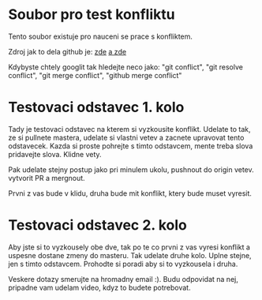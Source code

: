 # Soubor pro test konfliktu

Tento soubor existuje pro nauceni se prace s konfliktem.

Zdroj jak to dela github je:
[zde](https://help.github.com/articles/resolving-a-merge-conflict-on-github/)
[a zde](https://help.github.com/articles/resolving-a-merge-conflict-using-the-command-line/)

Kdybyste chtely googlit tak hledejte neco jako: "git conflict", "git resolve conflict",
"git merge conflict", "github merge conflict"


# Testovaci odstavec 1. kolo

Tady je testovaci odstavec na kterem si vyzkousite konflikt.
Udelate to tak, ze si pullnete mastera, udelate si
vlastni vetev a zacnete upravovat tento odstavecek.
Kazda si proste pohrejte s timto odstavcem, mente treba slova
pridavejte slova. Klidne vety.

Pak udelate stejny postup jako pri minulem ukolu, pushnout do
origin vetev. vytvorit PR a mergnout.

Prvni z vas bude v klidu, druha bude mit konflikt, ktery bude muset
vyresit.


# Testovaci odstavec 2. kolo

Aby jste si to vyzkousely obe dve, tak po te co prvni z vas vyresi konflikt
a uspesne dostane zmeny do masteru. Tak udelate druhe kolo.
Uplne stejne, jen s timto odstavcem.
Prohodte si poradi aby si to vyzkousela i druha.


Veskere dotazy smerujte na hromadny email :). Budu odpovidat na nej,
pripadne vam udelam video, kdyz to budete potrebovat.

